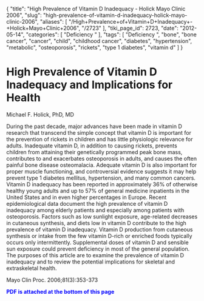 {
    "title": "High Prevalence of Vitamin D Inadequacy - Holick Mayo Clinic 2006",
    "slug": "high-prevalence-of-vitamin-d-inadequacy-holick-mayo-clinic-2006",
    "aliases": [
        "/High+Prevalence+of+Vitamin+D+Inadequacy+-+Holick+Mayo+Clinic+2006",
        "/2723"
    ],
    "tiki_page_id": 2723,
    "date": "2012-05-14",
    "categories": [
        "Deficiency "
    ],
    "tags": [
        "Deficiency ",
        "bone",
        "bone cancer",
        "cancer",
        "child",
        "childhood cancer",
        "diabetes",
        "hypertension",
        "metabolic",
        "osteoporosis",
        "rickets",
        "type 1 diabetes",
        "vitamin d"
    ]
}


# High Prevalence of Vitamin D Inadequacy and Implications for Health

Michael F. Holick, PhD, MD

During the past decade, major advances have been made in vitamin D research that transcend the simple concept that vitamin D is important for the prevention of rickets in children and has little physiologic relevance for adults. Inadequate vitamin D, in addition to causing rickets, prevents children from attaining their genetically programmed peak bone mass, contributes to and exacerbates osteoporosis in adults, and causes the often painful bone disease osteomalacia. Adequate vitamin D is also important for proper muscle functioning, and controversial evidence suggests it may help prevent type 1 diabetes mellitus, hypertension, and many common cancers. Vitamin D inadequacy has been reported in approximately 36% of otherwise healthy young adults and up to 57% of general medicine inpatients in the United States and in even higher percentages in Europe. Recent epidemiological data document the high prevalence of vitamin D inadequacy among elderly patients and especially among patients with osteoporosis. Factors such as low sunlight exposure, age-related decreases in cutaneous synthesis, and diets low in vitamin D contribute to the high prevalence of vitamin D inadequacy. Vitamin D production from cutaneous synthesis or intake from the few vitamin D-rich or enriched foods typically occurs only intermittently. Supplemental doses of vitamin D and sensible sun exposure could prevent deficiency in most of the general population. The purposes of this article are to examine the prevalence of vitamin D inadequacy and to review the potential implications for skeletal and extraskeletal health.

Mayo Clin Proc. 2006;81(3):353-373

 **<span style="color:#00F;">PDF is attached at the bottom of this page</span>**